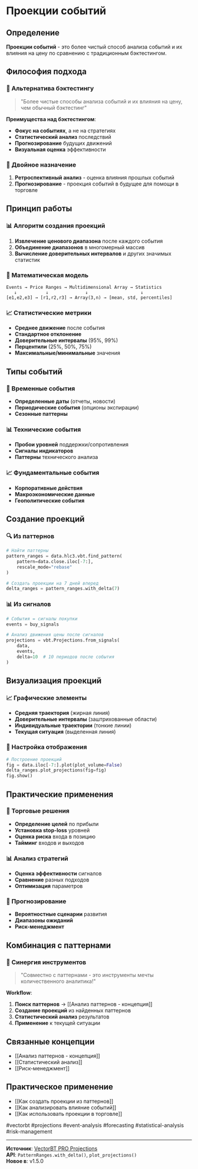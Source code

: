 # Проекции событий

## Определение
**Проекции событий** - это более чистый способ анализа событий и их влияния на цену по сравнению с традиционным бэктестингом.

## Философия подхода

### 🎯 Альтернатива бэктестингу
> "Более чистые способы анализа событий и их влияния на цену, чем обычный бэктестинг"

**Преимущества над бэктестингом**:
- **Фокус на событиях**, а не на стратегиях
- **Статистический анализ** последствий
- **Прогнозирование** будущих движений
- **Визуальная оценка** эффективности

### 🔮 Двойное назначение
1. **Ретроспективный анализ** - оценка влияния прошлых событий
2. **Прогнозирование** - проекция событий в будущее для помощи в торговле

## Принцип работы

### 📊 Алгоритм создания проекций

1. **Извлечение ценового диапазона** после каждого события
2. **Объединение диапазонов** в многомерный массив
3. **Вычисление доверительных интервалов** и других значимых статистик

### 🎯 Математическая модель

```
Events → Price Ranges → Multidimensional Array → Statistics
   ↓           ↓              ↓                    ↓
[e1,e2,e3] → [r1,r2,r3] → Array(3,n) → [mean, std, percentiles]
```

### 📈 Статистические метрики
- **Среднее движение** после события
- **Стандартное отклонение**
- **Доверительные интервалы** (95%, 99%)
- **Перцентили** (25%, 50%, 75%)
- **Максимальные/минимальные** значения

## Типы событий

### 📅 Временные события
- **Определенные даты** (отчеты, новости)
- **Периодические события** (опционы экспирации)
- **Сезонные паттерны**

### 📊 Технические события
- **Пробои уровней** поддержки/сопротивления
- **Сигналы индикаторов**
- **Паттерны** технического анализа

### 📈 Фундаментальные события
- **Корпоративные действия**
- **Макроэкономические данные**
- **Геополитические события**

## Создание проекций

### 🔍 Из паттернов
```python
# Найти паттерны
pattern_ranges = data.hlc3.vbt.find_pattern(
    pattern=data.close.iloc[-7:],
    rescale_mode="rebase"
)

# Создать проекции на 7 дней вперед
delta_ranges = pattern_ranges.with_delta(7)
```

### 📊 Из сигналов
```python
# События = сигналы покупки
events = buy_signals

# Анализ движения цены после сигналов
projections = vbt.Projections.from_signals(
    data, 
    events, 
    delta=10  # 10 периодов после события
)
```

## Визуализация проекций

### 📈 Графические элементы
- **Средняя траектория** (жирная линия)
- **Доверительные интервалы** (заштрихованные области)
- **Индивидуальные траектории** (тонкие линии)
- **Текущая ситуация** (выделенная линия)

### 🎨 Настройка отображения
```python
# Построение проекций
fig = data.iloc[-7:].plot(plot_volume=False)
delta_ranges.plot_projections(fig=fig)
fig.show()
```

## Практические применения

### 🎯 Торговые решения
- **Определение целей** по прибыли
- **Установка stop-loss** уровней
- **Оценка риска** входа в позицию
- **Тайминг** входов и выходов

### 📊 Анализ стратегий
- **Оценка эффективности** сигналов
- **Сравнение** разных подходов
- **Оптимизация** параметров

### 🔮 Прогнозирование
- **Вероятностные сценарии** развития
- **Диапазоны ожиданий**
- **Риск-менеджмент**

## Комбинация с паттернами

### 🌟 Синергия инструментов
> "Совместно с паттернами - это инструменты мечты количественного аналитика!"

**Workflow**:
1. **Поиск паттернов** → [[Анализ паттернов - концепция]]
2. **Создание проекций** из найденных паттернов
3. **Статистический анализ** результатов
4. **Применение** к текущей ситуации

## Связанные концепции
- [[Анализ паттернов - концепция]]
- [[Статистический анализ]]
- [[Риск-менеджмент]]

## Практическое применение
- [[Как создать проекции из паттернов]]
- [[Как анализировать влияние событий]]
- [[Как использовать проекции в торговле]]

#vectorbt #projections #event-analysis #forecasting #statistical-analysis #risk-management

---
**Источник**: [VectorBT PRO Projections](https://vectorbt.pro/pvt_7bb7e815/features/analysis/#projections)  
**API**: `PatternRanges.with_delta()`, `plot_projections()`  
**Новое в**: v1.5.0